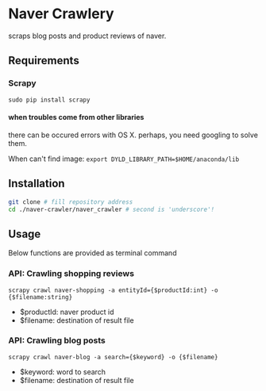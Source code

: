 # Naver Crawlery

scraps blog posts and product reviews of naver.

## Requirements

### Scrapy

`sudo pip install scrapy`

#### when troubles come from other libraries

there can be occured errors with OS X. perhaps, you need googling to solve them.

When can't find image: `export DYLD_LIBRARY_PATH=$HOME/anaconda/lib`

## Installation

```sh
git clone # fill repository address
cd ./naver-crawler/naver_crawler # second is 'underscore'!
```

## Usage

Below functions are provided as terminal command

### API: Crawling shopping reviews

`scrapy crawl naver-shopping -a entityId={$productId:int} -o {$filename:string}`

* $productId: naver product id
* $filename: destination of result file

### API: Crawling blog posts

`scrapy crawl naver-blog -a search={$keyword} -o {$filename}`

* $keyword: word to search
* $filename: destination of result file